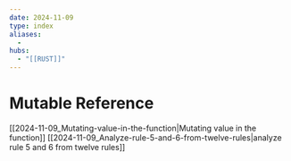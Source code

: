 ```yaml
---
date: 2024-11-09
type: index
aliases:
  -
hubs:
  - "[[RUST]]"
---
```


# Mutable Reference

[[2024-11-09_Mutating-value-in-the-function|Mutating value in the function]]
[[2024-11-09_Analyze-rule-5-and-6-from-twelve-rules|analyze rule 5 and 6 from twelve rules]]
